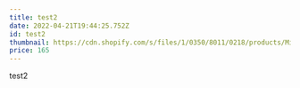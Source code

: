 ```yaml
---
title: test2
date: 2022-04-21T19:44:25.752Z
id: test2
thumbnail: https://cdn.shopify.com/s/files/1/0350/8011/0218/products/Midland_1120_4593__25081_800x992.jpg?v=1613630965
price: 165
---
```

test2